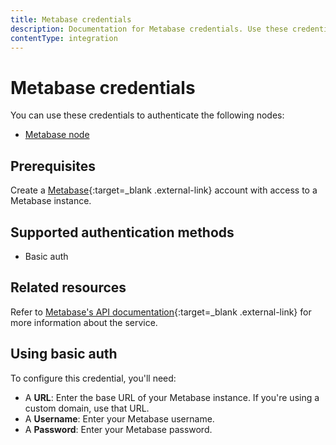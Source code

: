 ```yaml
---
title: Metabase credentials
description: Documentation for Metabase credentials. Use these credentials to authenticate Metabase in n8n, a workflow automation platform.
contentType: integration
---
```


# Metabase credentials

You can use these credentials to authenticate the following nodes:

- [Metabase node](/integrations/builtin/app-nodes/n8n-nodes-base.metabase/)

## Prerequisites

Create a [Metabase](https://www.metabase.com/){:target=_blank .external-link} account with access to a Metabase instance.

## Supported authentication methods

- Basic auth

## Related resources

Refer to [Metabase's API documentation](https://www.metabase.com/docs/latest/api-documentation){:target=_blank .external-link} for more information about the service.

## Using basic auth

To configure this credential, you'll need:

- A **URL**: Enter the base URL of your Metabase instance. If you're using a custom domain, use that URL.
- A **Username**: Enter your Metabase username.
- A **Password**: Enter your Metabase password.
